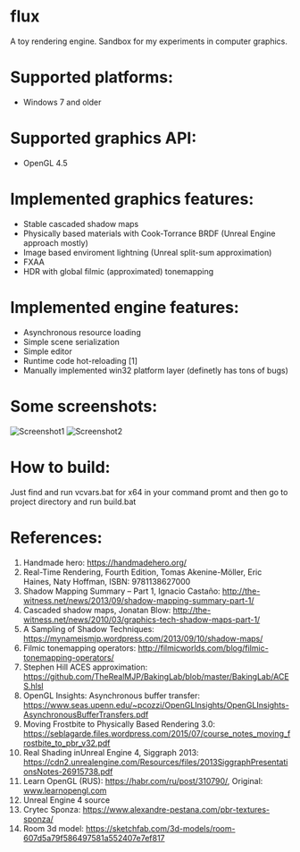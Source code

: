 # flux
A toy rendering engine. Sandbox for my experiments in computer graphics.

# Supported platforms:
* Windows 7 and older

# Supported graphics API:
* OpenGL 4.5

# Implemented graphics features:

* Stable cascaded shadow maps
* Physically based materials with Cook-Torrance BRDF (Unreal Engine approach mostly)
* Image based enviroment lightning (Unreal split-sum approximation)
* FXAA
* HDR with global filmic (approximated) tonemapping

# Implemented engine features:

* Asynchronous resource loading
* Simple scene serialization
* Simple editor
* Runtime code hot-reloading [1]
* Manually implemented win32 platform layer (definetly has tons of bugs)

# Some screenshots:

![Screenshot1](https://raw.githubusercontent.com/swarzzy/flux/master/screenshots/flux1.png)
![Screenshot2](https://raw.githubusercontent.com/swarzzy/flux/master/screenshots/flux2.png)

# How to build:

Just find and run vcvars.bat for x64 in your command promt and then go to project directory and run build.bat

# References:

1. Handmade hero: https://handmadehero.org/
2. Real-Time Rendering, Fourth Edition, Tomas Akenine-Möller, Eric Haines, Naty Hoffman, ISBN:  9781138627000
3. Shadow Mapping Summary – Part 1, 	Ignacio Castaño: http://the-witness.net/news/2013/09/shadow-mapping-summary-part-1/
4. Cascaded shadow maps, Jonatan Blow: http://the-witness.net/news/2010/03/graphics-tech-shadow-maps-part-1/
5. A Sampling of Shadow Techniques: https://mynameismjp.wordpress.com/2013/09/10/shadow-maps/
6. Filmic tonemapping operators: http://filmicworlds.com/blog/filmic-tonemapping-operators/
7. Stephen Hill ACES approximation: https://github.com/TheRealMJP/BakingLab/blob/master/BakingLab/ACES.hlsl
8. OpenGL Insights: Asynchronous buffer transfer: https://www.seas.upenn.edu/~pcozzi/OpenGLInsights/OpenGLInsights-AsynchronousBufferTransfers.pdf
9. Moving Frostbite to Physically Based Rendering 3.0: https://seblagarde.files.wordpress.com/2015/07/course_notes_moving_frostbite_to_pbr_v32.pdf
10. Real Shading inUnreal Engine 4, Siggraph 2013: https://cdn2.unrealengine.com/Resources/files/2013SiggraphPresentationsNotes-26915738.pdf
11. Learn OpenGL (RUS): https://habr.com/ru/post/310790/, Original: www.learnopengl.com 
12. Unreal Engine 4 source
13. Crytec Sponza: https://www.alexandre-pestana.com/pbr-textures-sponza/
14. Room 3d model: https://sketchfab.com/3d-models/room-607d5a79f586497581a552407e7ef817
